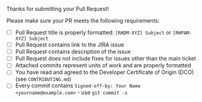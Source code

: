 Thanks for submitting your Pull Request!

Please make sure your PR meets the following requirements:

- [ ] Pull Request title is properly formatted: `[RHDM-XYZ] Subject` or `[RHPAM-XYZ] Subject`
- [ ] Pull Request contains link to the JIRA issue
- [ ] Pull Request contains description of the issue
- [ ] Pull Request does not include fixes for issues other than the main ticket
- [ ] Attached commits represent units of work and are properly formatted
- [ ] You have read and agreed to the Developer Certificate of Origin (DCO) (see `CONTRIBUTING.md`)
- [ ] Every commit contains `Signed-off-by: Your Name <yourname@example.com>` - use `git commit -s`

